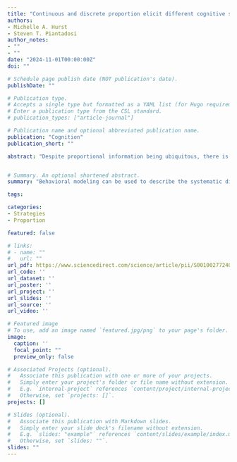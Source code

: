 ```yaml
---
title: "Continuous and discrete proportion elicit different cognitive strategies"
authors:
- Michelle A. Hurst
- Steven T. Piantadosi
author_notes:
- ""
- ""
date: "2024-11-01T00:00:00Z"
doi: ""

# Schedule page publish date (NOT publication's date).
publishDate: ""

# Publication type.
# Accepts a single type but formatted as a YAML list (for Hugo requirements).
# Enter a publication type from the CSL standard.
# publication_types: ["article-journal"]

# Publication name and optional abbreviated publication name.
publication: "Cognition"
publication_short: ""

abstract: "Despite proportional information being ubiquitous, there is not a standard account of proportional reasoning. Part of the difficulty is that there are several apparent contradictions: in some contexts, proportion is easy and privileged, while in others it is difficult and ignored. One possibility is that although we see similarities across tasks requiring proportional reasoning, people approach them with different strategies. We test this hypothesis by implementing strategies computationally and quantitatively comparing them with Bayesian tools, using data from continuous (e.g., pie chart) and discrete (e.g., dots) stimuli and preschoolers, 2nd and 5th graders, and adults. Overall, people's comparisons of highly regular and continuous proportion are better fit by proportion strategy models, but comparisons of discrete proportion are better fit by a numerator comparison model. These systematic differences in strategies suggest that there is not a single, simple explanation for behavior in terms of success or failure, but rather a variety of possible strategies that may be chosen in different contexts."


# Summary. An optional shortened abstract.
summary: "Behavioral modeling can be used to describe the systematic differences in strategy use by adults when reasoning about proportions."

tags:

categories:
- Strategies
- Proportion

featured: false

# links:
# - name: ""
#   url: ""
url_pdf: https://www.sciencedirect.com/science/article/pii/S001002772400204X
url_code: ''
url_dataset: ''
url_poster: ''
url_project: ''
url_slides: ''
url_source: ''
url_video: ''

# Featured image
# To use, add an image named `featured.jpg/png` to your page's folder. 
image:
  caption: ''
  focal_point: ""
  preview_only: false

# Associated Projects (optional).
#   Associate this publication with one or more of your projects.
#   Simply enter your project's folder or file name without extension.
#   E.g. `internal-project` references `content/project/internal-project/index.md`.
#   Otherwise, set `projects: []`.
projects: []

# Slides (optional).
#   Associate this publication with Markdown slides.
#   Simply enter your slide deck's filename without extension.
#   E.g. `slides: "example"` references `content/slides/example/index.md`.
#   Otherwise, set `slides: ""`.
slides: ""
---
```



